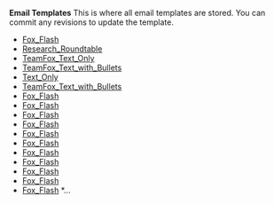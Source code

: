 **Email Templates**
This is where all email templates are stored. You can commit any revisions to update the template.
* <a href="http://mbwenger.com/email/Fox_Flash.html">Fox_Flash</a>
* <a href="http://mbwenger.com/email/Research_Roundtable.html">Research_Roundtable</a>
* <a href="http://mbwenger.com/email/TeamFox_Text_Only.html">TeamFox_Text_Only</a>
* <a href="http://mbwenger.com/email/TeamFox_Text_with_Bullets.html">TeamFox_Text_with_Bullets</a>
* <a href="http://mbwenger.com/email/Text_Only.html">Text_Only</a>
* <a href="http://mbwenger.com/email/TeamFox_Text_with_Bullets.html">TeamFox_Text_with_Bullets</a>
* <a href="http://mbwenger.com/email/Fox_Flash.html">Fox_Flash</a>
* <a href="http://mbwenger.com/email/Fox_Flash.html">Fox_Flash</a>
* <a href="http://mbwenger.com/email/Fox_Flash.html">Fox_Flash</a>
* <a href="http://mbwenger.com/email/Fox_Flash.html">Fox_Flash</a>
* <a href="http://mbwenger.com/email/Fox_Flash.html">Fox_Flash</a>
* <a href="http://mbwenger.com/email/Fox_Flash.html">Fox_Flash</a>
* <a href="http://mbwenger.com/email/Fox_Flash.html">Fox_Flash</a>
* <a href="http://mbwenger.com/email/Fox_Flash.html">Fox_Flash</a>
* <a href="http://mbwenger.com/email/Fox_Flash.html">Fox_Flash</a>
* <a href="http://mbwenger.com/email/Fox_Flash.html">Fox_Flash</a>
* <a href="http://mbwenger.com/email/Fox_Flash.html">Fox_Flash</a>
*...

 